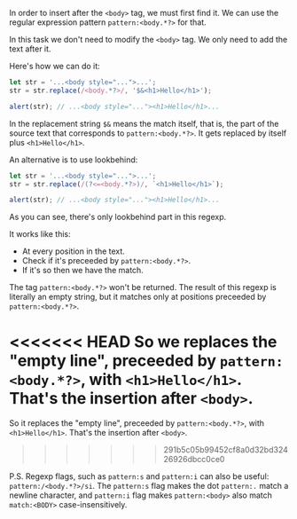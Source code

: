 In order to insert after the `<body>` tag, we must first find it. We can use the regular expression pattern `pattern:<body.*?>` for that.

In this task we don't need to modify the `<body>` tag. We only need to add the text after it.

Here's how we can do it:

```js run
let str = '...<body style="...">...';
str = str.replace(/<body.*?>/, '$&<h1>Hello</h1>');

alert(str); // ...<body style="..."><h1>Hello</h1>...
```

In the replacement string `$&` means the match itself, that is, the part of the source text that corresponds to `pattern:<body.*?>`. It gets replaced by itself plus `<h1>Hello</h1>`.

An alternative is to use lookbehind:

```js run
let str = '...<body style="...">...';
str = str.replace(/(?<=<body.*?>)/, `<h1>Hello</h1>`);

alert(str); // ...<body style="..."><h1>Hello</h1>...
```

As you can see, there's only lookbehind part in this regexp.

It works like this:
- At every position in the text.
- Check if it's preceeded by `pattern:<body.*?>`.
- If it's so then we have the match.

The tag `pattern:<body.*?>` won't be returned. The result of this regexp is literally an empty string, but it matches only at positions preceeded by `pattern:<body.*?>`.

<<<<<<< HEAD
So we replaces the "empty line", preceeded by `pattern:<body.*?>`, with `<h1>Hello</h1>`. That's the insertion after `<body>`.
=======
So it replaces the "empty line", preceeded by `pattern:<body.*?>`, with `<h1>Hello</h1>`. That's the insertion after `<body>`.
>>>>>>> 291b5c05b99452cf8a0d32bd32426926dbcc0ce0

P.S. Regexp flags, such as `pattern:s` and `pattern:i` can also be useful: `pattern:/<body.*?>/si`. The `pattern:s` flag makes the dot `pattern:.` match a newline character, and `pattern:i` flag makes `pattern:<body>` also match `match:<BODY>` case-insensitively.
